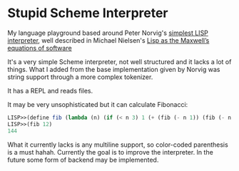 # Stupid Scheme Interpreter
My language playground based around Peter Norvig's [simplest LISP interpreter](http://norvig.com/lispy.html), well described in Michael Nielsen's [Lisp as the Maxwell’s equations of software](https://michaelnielsen.org/ddi/lisp-as-the-maxwells-equations-of-software/)

It's a very simple Scheme interpreter, not well structured and it lacks a lot of things. What I added from the base implementation given by Norvig was string support through a more complex tokenizer.

It has a REPL and reads files.

It may be very unsophisticated but it can calculate Fibonacci:
```scheme
LISP>>(define fib (lambda (n) (if (< n 3) 1 (+ (fib (- n 1)) (fib (- n 2))))))
LISP>>(fib 12)
144
```

What it currently lacks is any multiline support, so color-coded parenthesis is a must hahah.
Currently the goal is to improve the interpreter. In the future some form of backend may be implemented.
